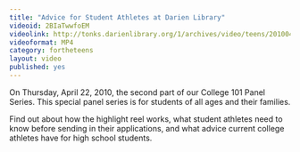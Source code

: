 ```yaml
---
title: "Advice for Student Athletes at Darien Library"
videoid: 2BIaTwwfoEM
videolink: http://tonks.darienlibrary.org/1/archives/video/teens/20100422_advice_student_athletes.mp4
videoformat: MP4
category: fortheteens
layout: video
published: yes
---
```


On Thursday, April 22, 2010, the second part of our College 101 Panel Series. This special panel series is for students of all ages and their families. 

Find out about how the highlight reel works, what student athletes need to know before sending in their applications, and what advice current college athletes have for high school students.